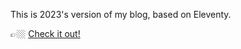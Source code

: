 This is 2023's version of my blog, based on Eleventy.

👉🏼 [Check it out!](https://www.andreaverlicchi.eu)
